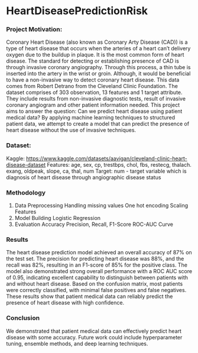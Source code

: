 # HeartDiseasePredictionRisk

### Project Motivation: 

Coronary Heart Disease (also known as Coronary Arty Disease (CAD)) is a type of heart disease that occurs when the arteries of a heart can’t delivery oxygen due to the buildup in plaque. It is the most common form of heart disease. The standard for detecting or establishing presence of CAD is through invasive coronary angiography. Through this process, a thin tube is inserted into the artery in the wrist or groin. Although, it would be beneficial to have a non-invasive way to detect coronary heart disease. 
This data comes from Robert Detrano from the Cleveland Clinic Foundation. The dataset comprises of 303 observation, 13 features and 1 target attribute.  They include results from non-invasive diagnostic tests, result of invasive coronary angiogram and other patient information needed.  This project aims to answer the question: Can we predict heart disease using patient medical data? By applying machine learning techniques to structured patient data, we attempt to create a model that can predict the presence of heart disease without the use of invasive techniques. 

### Dataset: 
Kaggle: https://www.kaggle.com/datasets/aavigan/cleveland-clinic-heart-disease-dataset 
Features: age, sex, cp, trestbps, chol, fbs, restecg, thalach. exang, oldpeak, slope, ca, thal, num 
Target: num - target variable which is diagnosis of heart disease through angiographic disease status

### Methodology 
1. Data Preprocessing
   Handling missing values
   One hot encoding
   Scaling Features
2. Model Building
   Logistic Regression  
3. Evaluation
   Accuracy
   Precision, Recall, F1-Score
   ROC-AUC Curve

### Results
The heart disease prediction model achieved an overall accuracy of 87% on the test set. The precision for predicting heart disease was 88%, and the recall was 82%, resulting in an F1-score of 85% for the positive class. The model also demonstrated strong overall performance with a ROC AUC score of 0.95, indicating excellent capability to distinguish between patients with and without heart disease. Based on the confusion matrix, most patients were correctly classified, with minimal false positives and false negatives. These results show that patient medical data can reliably predict the presence of heart disease with high confidence.

### Conclusion 
We demonstrated that patient medical data can effectively predict heart disease with some accuracy. Future work could include hyperparameter tuning, ensemble methods, and deep learning techniques.




